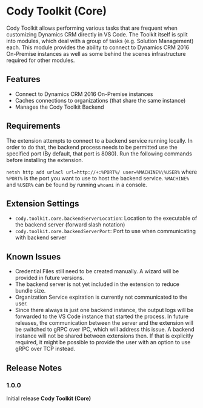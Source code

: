 # Cody Toolkit (Core)

Cody Toolkit allows performing various tasks that are frequent when customizing Dynamics CRM directly in VS Code.
The Toolkit itself is split into modules, which deal with a group of tasks (e.g. Solution Management) each. This module
provides the ability to connect to Dynamics CRM 2016 On-Premise instances as well as some behind the scenes
infrastructure required for other modules.

## Features

-   Connect to Dynamics CRM 2016 On-Premise instances
-   Caches connections to organizations (that share the same instance)
-   Manages the Cody Toolkit Backend

## Requirements

The extension attempts to connect to a backend service running locally. In order to do that, the backend process needs
to be permitted use the specified port (By default, that port is 8080).
Run the following commands before installing the extension.

`netsh http add urlacl url=http://+:%PORT%/ user=%MACHINE%\%USER%` where `%PORT%` is the port you want to use to
host the backend service. `%MACHINE%` and `%USER%` can be found by running `whoami` in a console.

## Extension Settings

-   `cody.toolkit.core.backendServerLocation`: Location to the executable of the backend server (forward slash notation)
-   `cody.toolkit.core.backendServerPort`: Port to use when communicating with backend server

## Known Issues

-   Credential Files still need to be created manually. A wizard will be provided in future versions.
-   The backend server is not yet included in the extension to reduce bundle size.
-   Organization Service expiration is currently not communicated to the user.
-   Since there always is just one backend instance, the output logs will be forwarded to the VS Code instance that
    started the process. In future releases, the communication between the server and the extension will be switched to
    gRPC over IPC, which will address this issue. A backend instance will not be shared between extensions then. If that
    is explicitly required, it might be possible to provide the user with an option to use gRPC over TCP instead.

## Release Notes

### 1.0.0

Initial release **Cody Toolkit (Core)**
